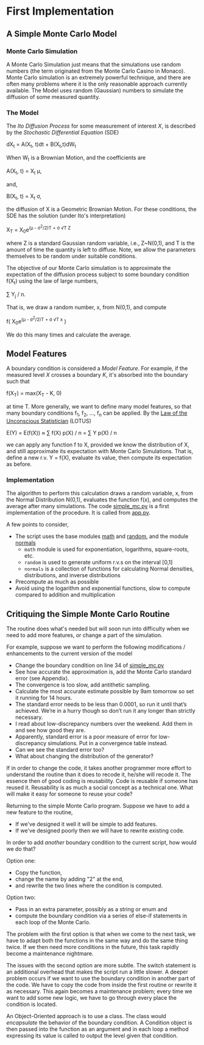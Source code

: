 # First Implementation
## A Simple Monte Carlo Model
### Monte Carlo Simulation
A Monte Carlo Simulation just means that the simulations use random numbers (the term originated from the Monte Carlo Casino in Monaco). 
Monte Carlo simulation is an extremely powerful technique, 
and there are often many problems where it is the only reasonable approach currently available. 
The Model uses random (Gaussian) numbers to simulate the diffusion of some measured quantity. 

### The Model
The _Ito Diffusion Process_ for some measurement of interest _X_, 
is described by the _Stochastic Differential Equation_ (SDE)

dX<sub>t</sub> 
= A(X<sub>t</sub>, t)dt + B(X<sub>t</sub>,t)dW<sub>t</sub>

When W<sub>t</sub> is a Brownian Motion, 
and the coefficients are

A(X<sub>t</sub>, t) 
= X<sub>t</sub> &mu;, 

and,

B(X<sub>t</sub>, t) 
= X<sub>t</sub> &sigma;,

the diffusion of X is a Geometric Brownian Motion. 
For these conditions, 
the SDE has the solution (under Ito's interpretation)

X<sub>T</sub> = X<sub>0</sub>e<sup>(&mu; - &sigma;<sup>2</sup>/2)T + &sigma; &radic;T Z</sup>

where Z is a standard Gaussian random variable, i.e., Z~N(0,1), 
and T is the amount of time the quantity is left to diffuse.
Note, we allow the parameters themselves to be random under suitable conditions.

The objective of our Monte Carlo simulation is to approximate the expectation of the diffusion process subject to some boundary condition f(X<sub>t</sub>) using the law of large numbers, 

&sum; Y<sub>j</sub> / n.

That is, 
we draw a random number, x, from N(0,1), 
and compute

f( X<sub>0</sub>e<sup>(&mu; - &sigma;<sup>2</sup>/2)T + &sigma; &radic;T x</sup> )

We do this many times and calculate the average.

## Model Features

A boundary condition is considered a _Model Feature_. 
For example, 
if the measured level _X_ crosses a boundary _K_, 
it's absorbed into the boundary such that

f(X<sub>T</sub>) = max(X<sub>T</sub> - K, 0)

at time T. 
More generally, 
we want to define many model features, 
so that many boundary conditions f<sub>1</sub>, 
f<sub>2</sub>, ..., f<sub>n</sub> can be applied.
By the [Law of the Unconscious Statistician](https://en.wikipedia.org/wiki/Law_of_the_unconscious_statistician) (LOTUS) 

E(Y) = E(f(X)) &approx; &sum; f(X) p(X) / n = &sum; Y p(X) / n

we can apply any function f to X, 
provided we know the distribution of X, 
and still approximate its expectation with Monte Carlo Simulations. 
That is, 
define a new r.v. Y = f(X), 
evaluate its value, 
then compute its expectation as before.

### Implementation
The algorithm to perform this calculation draws a random variable, 
x, 
from the Normal Distribution N(0,1), 
evaluates the function f(x),
and computes the average after many simulations.
The code [simple_mc.py](./simple_mc.py) is a first implementation of the procedure. 
It is called from [app.py](./app.py).

A few points to consider,
- The script uses the base modules [math](https://docs.python.org/3/library/math.html) and [random](https://docs.python.org/3/library/random.html?highlight=random#module-random), 
and the module [normals](./normals.py)
  - `math` module is used for exponentiation, logarithms, square-roots, etc.
  - `random` is used to generate uniform r.v.s on the interval [0,1]
  - `normals` is a collection of functions for calculating Normal densities, distributions, and inverse distributions
- Precompute as much as possible
- Avoid using the logarithm and exponential functions, 
slow to compute compared to addition and multiplication

## Critiquing the Simple Monte Carlo Routine
The routine does what's needed but will soon run into difficulty when we need to add more features, 
or change a part of the simulation.

For example, 
suppose we want to perform the following modifications / enhancements to the current version of the model

- Change the boundary condition on line 34 of [simple_mc.py](./simple_mc.py)
- See how accurate the approximation is, 
add the Monte Carlo standard error (see Appendix).
- The convergence is too slow, 
add antithetic sampling.
- Calculate the most accurate estimate possible by 9am tomorrow so set it running for 14 hours.
- The standard error needs to be less than 0.0001, 
so run it until that’s achieved. 
We’re in a hurry though so don’t run it any longer than strictly necessary.
- I read about low-discrepancy numbers over the weekend. 
Add them in and see how good they are.
- Apparently, 
standard error is a poor measure of error for low-discrepancy simulations. 
Put in a convergence table instead.
- Can we see the standard error too?
- What about changing the distribution of the generator?

If in order to change the code, 
it takes another programmer more effort to understand the routine than it does to recode it, 
he/she will recode it. 
The essence then of good coding is reusability. 
Code is reusable if someone has reused it.
Reusability is as much a social concept as a technical one. 
What will make it easy for someone to reuse your code? 


Returning to the simple Monte Carlo program. 
Suppose we have to add a new feature to the routine,

- If we've designed it well it will be simple to add features.
- If we've designed poorly then we will have to rewrite existing code.

In order to add _another_ boundary condition to the current script, 
how would we do that?

Option one: 
- Copy the function, 
- change the name by adding "2" at the end, 
- and rewrite the two lines where the condition is computed.

Option two: 
- Pass in an extra parameter, 
possibly as a string or enum and 
- compute the boundary condition via a series of else-if statements in each loop of the Monte Carlo. 

The problem with the first option is that when we come to the next task, 
we have to adapt both the functions in the same way and do the same thing twice. 
If we then need more conditions in the future, 
this task rapidly become a maintenance nightmare. 

The issues with the second option are more subtle. 
The switch statement is an additional overhead that makes the script run a little slower. 
A deeper problem occurs if we want to use the boundary condition in another part of the code. 
We have to copy the code from inside the first routine or rewrite it as necessary. 
This again becomes a maintenance problem; every time we want to add some new logic, 
we have to go through every place the condition is located.

An Object-Oriented approach is to use a class. 
The class would _encapsulate_ the behavior of the boundary condition. 
A Condition object is then passed into the function as an argument and in each loop a method expressing its value is called to output the level given that condition. 